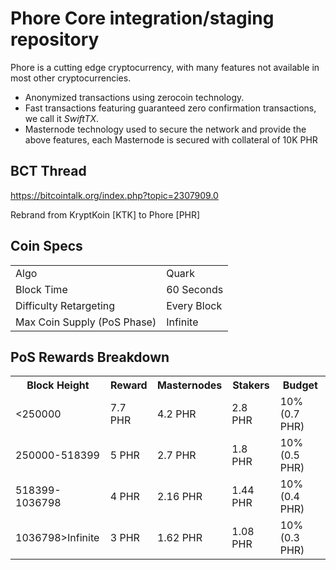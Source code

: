 Phore Core integration/staging repository
=====================================

Phore is a cutting edge cryptocurrency, with many features not available in most other cryptocurrencies.
- Anonymized transactions using zerocoin technology.
- Fast transactions featuring guaranteed zero confirmation transactions, we call it _SwiftTX_.
- Masternode technology used to secure the network and provide the above features, each Masternode is secured
  with collateral of 10K PHR

## BCT Thread ##

https://bitcointalk.org/index.php?topic=2307909.0

Rebrand from KryptKoin [KTK] to Phore [PHR]
  
## Coin Specs ##
<table>
<tr><td>Algo</td><td>Quark</td></tr>
<tr><td>Block Time</td><td>60 Seconds</td></tr>
<tr><td>Difficulty Retargeting</td><td>Every Block</td></tr>
<tr><td>Max Coin Supply (PoS Phase)</td><td>Infinite</td></tr>
</table>

## PoS Rewards Breakdown ##

<table>
<th>Block Height</th><th>Reward</th><th>Masternodes</th><th>Stakers</th><th>Budget</th>
<tr><td><250000</td><td>7.7 PHR</td><td>4.2 PHR</td><td>2.8 PHR</td><td>10% (0.7 PHR)</td></tr>
<tr><td>250000-518399</td><td>5 PHR</td><td>2.7 PHR</td><td>1.8 PHR</td><td>10% (0.5 PHR)</td></tr>
<tr><td>518399-1036798</td><td>4 PHR</td><td>2.16 PHR</td><td>1.44 PHR</td><td>10% (0.4 PHR)</td></tr>
<tr><td>1036798>Infinite</td><td>3 PHR</td><td>1.62 PHR</td><td>1.08 PHR</td><td>10% (0.3 PHR)</td></tr>
</table>
